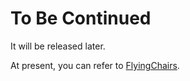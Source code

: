 # To Be Continued

It will be released later.

At present, you can refer to [FlyingChairs](https://lmb.informatik.uni-freiburg.de/resources/datasets/FlyingChairs.en.html#flyingchairs2).
